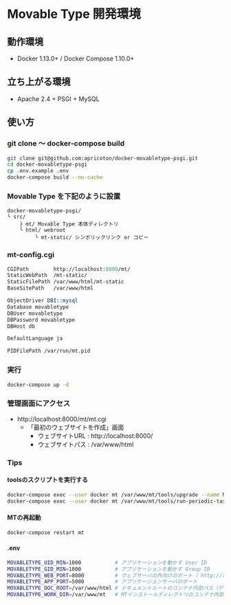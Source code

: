 # Movable Type 開発環境
## 動作環境
* Docker 1.13.0+ / Docker Compose 1.10.0+

## 立ち上がる環境
* Apache 2.4 + PSGI + MySQL

## 使い方
### git clone 〜 docker-compose build
```bash
git clone git@github.com:apricoton/docker-movabletype-psgi.git
cd docker-movabletype-psgi
cp .env.example .env
docker-compose build --no-cache
```

### Movable Type を下記のように設置
```
docker-movabletype-psgi/
└ src/
    ├ mt/ Movable Type 本体ディレクトリ
    └ html/ webroot
         └ mt-static/ シンボリックリンク or コピー
```

### mt-config.cgi
```perl
CGIPath        http://localhost:8000/mt/
StaticWebPath  /mt-static/
StaticFilePath /var/www/html/mt-static
BaseSitePath   /var/www/html

ObjectDriver DBI::mysql
Database movabletype
DBUser movabletype
DBPassword movabletype
DBHost db

DefaultLanguage ja

PIDFilePath /var/run/mt.pid
```

### 実行
```bash
docker-compose up -d
```

### 管理画面にアクセス
* http://localhost:8000/mt/mt.cgi
    * 「最初のウェブサイトを作成」画面
        * ウェブサイトURL : http://localhost:8000/
        * ウェブサイトパス : /var/www/html

### Tips
#### toolsのスクリプトを実行する
```bash
docker-compose exec --user docker mt /var/www/mt/tools/upgrade --name Melody
docker-compose exec --user docker mt /var/www/mt/tools/run-periodic-tasks
```

#### MTの再起動
```bash
docker-compose restart mt
```

#### .env
```bash
MOVABLETYPE_UID_MIN=1000           # アプリケーションを動かす User ID
MOVABLETYPE_GID_MIN=1000           # アプリケーションを動かす Group ID
MOVABLETYPE_WEB_PORT=8000          # ウェブサーバの外向けのポート（ http://localhost:8000/ ）
MOVABLETYPE_APP_PORT=5000          # アプリケーションサーバのポート
MOVABLETYPE_DOC_ROOT=/var/www/html # ドキュメントルートのコンテナ内部パス（デフォルトでは ./src が /var/www になっている）
MOVABLETYPE_WORK_DIR=/var/www/mt   # MTインストールディレクトリのコンテナ内部パス
```